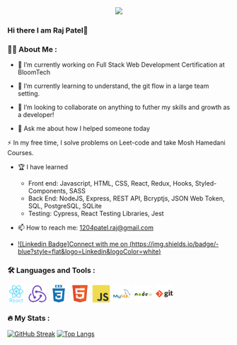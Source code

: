 <div id="header" align="center">
  <img src="https://media.giphy.com/media/M9gbBd9nbDrOTu1Mqx/giphy.gif" width="100"/>
</div>


### Hi there I am Raj Patel👋


### :woman_technologist: About Me :

- 🔭 I’m currently working on Full Stack Web Development Certification at BloomTech

- 🌱 I’m currently learning to understand, the git flow in a large team setting.

- 👯 I’m looking to collaborate on anything to futher my skills and growth as a developer!

- 💬 Ask me about how I helped someone today

:zap: In my free time, I solve problems on Leet-code and take Mosh Hamedani Courses.

- 🏆 I have learned
     * Front end: Javascript, HTML, CSS, React, Redux, Hooks, Styled-Components, SASS
     * Back End: NodeJS, Express, REST API, Bcryptjs, JSON Web Token, SQL, PostgreSQL, SQLite
     * Testing: Cypress, React Testing Libraries, Jest

- 📫 How to reach me: 1204patel.raj@gmail.com
- [![Linkedin Badge]Connect with me on (https://img.shields.io/badge/-blue?style=flat&logo=Linkedin&logoColor=white)](https://www.linkedin.com/in/raj-patel04/)


### :hammer_and_wrench: Languages and Tools :

<div>
    <img src="https://github.com/devicons/devicon/blob/master/icons/react/react-original-wordmark.svg" title="React" alt="React" width="40" height="40"/>&nbsp;
    <img src="https://github.com/devicons/devicon/blob/master/icons/redux/redux-original.svg" title="Redux" alt="Redux " width="40" height="40"/>&nbsp;
    <img src="https://github.com/devicons/devicon/blob/master/icons/css3/css3-plain-wordmark.svg"  title="CSS3" alt="CSS" width="40" height="40"/>&nbsp;
    <img src="https://github.com/devicons/devicon/blob/master/icons/html5/html5-original.svg" title="HTML5" alt="HTML" width="40" height="40"/>&nbsp;
    <img src="https://github.com/devicons/devicon/blob/master/icons/javascript/javascript-original.svg" title="JavaScript" alt="JavaScript" width="40" height="40"/>&nbsp;
    <img src="https://github.com/devicons/devicon/blob/master/icons/mysql/mysql-original-wordmark.svg" title="MySQL"  alt="MySQL" width="40" height="40"/>&nbsp;
    <img src="https://github.com/devicons/devicon/blob/master/icons/nodejs/nodejs-original-wordmark.svg" title="NodeJS" alt="NodeJS" width="40" height="40"/>&nbsp;
    <img src="https://github.com/devicons/devicon/blob/master/icons/git/git-original-wordmark.svg" title="Git" **alt="Git" width="40" height="40"/>
</div>

### :fire: My Stats :

[![GitHub Streak](http://github-readme-streak-stats.herokuapp.com?user=Raj-04&theme=dark&background=000000)](https://git.io/streak-stats)
[![Top Langs](https://github-readme-stats.vercel.app/api/top-langs/?username=Raj-04&layout=compact&theme=vision-friendly-dark)](https://github.com/anuraghazra/github-readme-stats)



